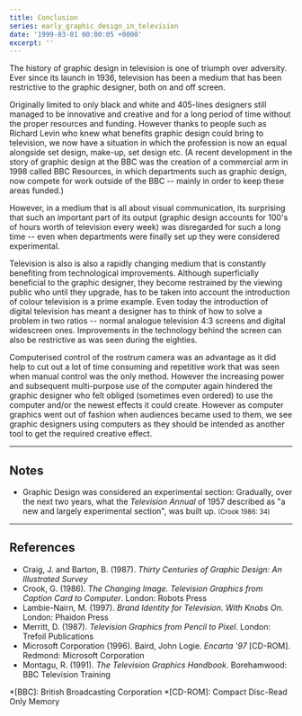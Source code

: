 ```yaml
---
title: Conclusion
series: early_graphic_design_in_television
date: '1999-03-01 00:00:05 +0000'
excerpt: ''
---
```

The history of graphic design in television is one of triumph over adversity. Ever since its launch in 1936, television has been a medium that has been restrictive to the graphic designer, both on and off screen.

Originally limited to only black and white and 405-lines designers still managed to be innovative and creative and for a long period of time without the proper resources and funding. However thanks to people such as Richard Levin who knew what benefits graphic design could bring to television, we now have a situation in which the profession is now an equal alongside set design, make-up, set design etc. (A recent development in the story of graphic design at the BBC was the creation of a commercial arm in 1998 called BBC Resources, in which departments such as graphic design, now compete for work outside of the BBC -- mainly in order to keep these areas funded.)

However, in a medium that is all about visual communication, its surprising that such an important part of its output (graphic design accounts for 100's of hours worth of television every week) was disregarded for such a long time -- even when departments were finally set up they were considered experimental.

Television is also is also a rapidly changing medium that is constantly benefiting from technological improvements. Although superficially beneficial to the graphic designer, they become restrained by the viewing public who until they upgrade, has to be taken into account the introduction of colour television is a prime example. Even today the introduction of digital television has meant a designer has to think of how to solve a problem in two ratios -- normal analogue television 4:3 screens and digital widescreen ones. Improvements in the technology behind the screen can also be restrictive as was seen during the eighties.

Computerised control of the rostrum camera was an advantage as it did help to cut out a lot of time consuming and repetitive work that was seen when manual control was the only method. However the increasing power and subsequent multi-purpose use of the computer again hindered the graphic designer who felt obliged (sometimes even ordered) to use the computer and/or the newest effects it could create. However as computer graphics went out of fashion when audiences became used to them, we see graphic designers using computers as they should be intended as another tool to get the required creative effect.

* * *

## Notes
  * Graphic Design was considered an experimental section: Gradually, over the next two years, what the <cite>Television Annual</cite> of 1957 described as "a new and largely experimental section", was built up. <small>(Crook 1986: 34)</small>

* * *

## References
  * Craig, J. and Barton, B. (1987). <cite>Thirty Centuries of Graphic Design: An Illustrated Survey</cite>
  * Crook, G. (1986). <cite>The Changing Image. Television Graphics from Caption Card to Computer</cite>. London: Robots Press
  * Lambie-Nairn, M. (1997). <cite>Brand Identity for Television. With Knobs On</cite>. London: Phaidon Press
  * Merritt, D. (1987). <cite>Television Graphics from Pencil to Pixel</cite>. London: Trefoil Publications
  * Microsoft Corporation (1996). Baird, John Logie. <cite>Encarta '97</cite> [CD-ROM]. Redmond: Microsoft Corporation
  * Montagu, R. (1991). <cite>The Television Graphics Handbook</cite>. Borehamwood: BBC Television Training

*[BBC]: British Broadcasting Corporation
*[CD-ROM]: Compact Disc-Read Only Memory
